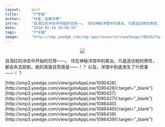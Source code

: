 ```yaml
---
layout:     post
title:      "尸牙姬"
author:     "作者：佐藤洋寿"
intro:      "自深红的冲击中开始的日常——。 住在神秘洋馆中的美女。凡是造访她的男性， 都会失去踪影。她的真面目究竟是——！？ 以及，洋馆中到底发生了什麽事——！？"
date:       "2018-02-14 16:56:55"
tags:       "尸牙姬"
image:      "http://smp.yoedge.com/smp-app/resource/viewImage/1002927appline.png"
---
```

<div style="text-align: center">
<p><img src="http://smp.yoedge.com/smp-app/resource/viewImage/1002927appline.png"/></p>
</div>
<p class="post-meta">
<span>自深红的冲击中开始的日常——。 住在神秘洋馆中的美女。凡是造访她的男性， 都会失去踪影。她的真面目究竟是——！？ 以及，洋馆中到底发生了什麽事——！？</span>
</p>
[http://smp3.yoedge.com/view/gotoAppLine/1090428](http://smp3.yoedge.com/view/gotoAppLine/1090428){:target="_blank"}
[http://smp3.yoedge.com/view/gotoAppLine/1090427](http://smp3.yoedge.com/view/gotoAppLine/1090427){:target="_blank"}
[http://smp3.yoedge.com/view/gotoAppLine/1086440](http://smp3.yoedge.com/view/gotoAppLine/1086440){:target="_blank"}
[http://smp3.yoedge.com/view/gotoAppLine/1086439](http://smp3.yoedge.com/view/gotoAppLine/1086439){:target="_blank"}


